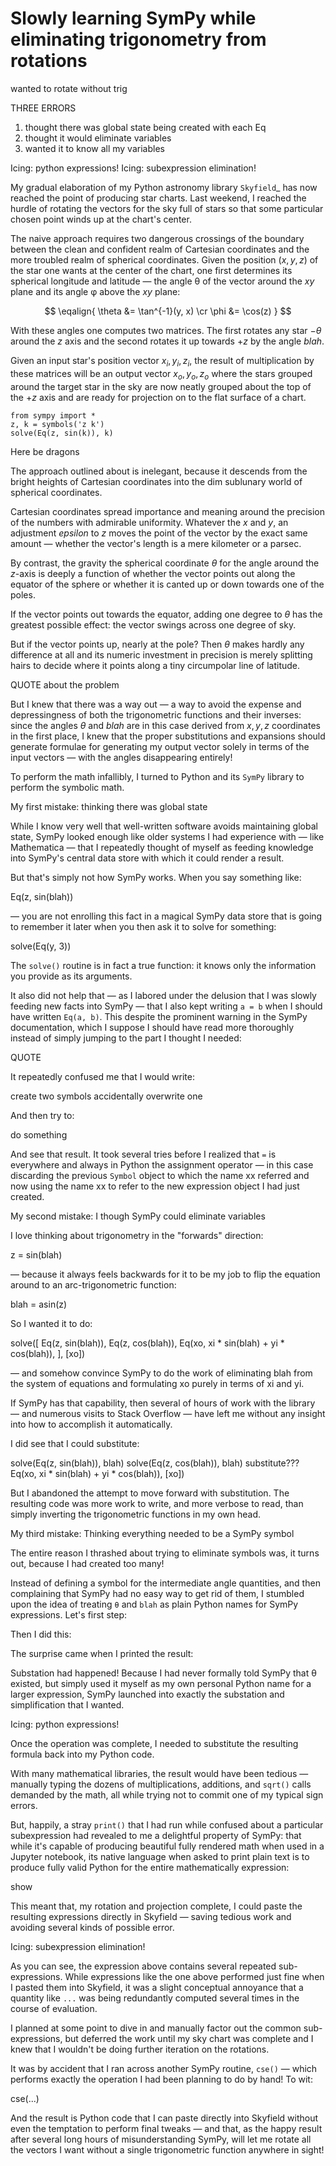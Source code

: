 
# Slowly learning SymPy while eliminating trigonometry from rotations


wanted to rotate without trig

THREE ERRORS

1. thought there was global state being created with each Eq
2. thought it would eliminate variables
3. wanted it to know all my variables

Icing: python expressions!
Icing: subexpression elimination!


My gradual elaboration of my Python astronomy library `Skyfield`_
has now reached the point of producing star charts.
Last weekend, I reached the hurdle
of rotating the vectors for the sky full of stars
so that some particular chosen point winds up at the chart's center.

The naive approach requires two dangerous crossings
of the boundary between the clean and confident realm of Cartesian coordinates
and the more troubled realm of spherical coordinates.
Given the position $(x, y, z)$ of the star one wants
at the center of the chart,
one first determines its spherical longitude and latitude —
the angle θ of the vector around the $xy$ plane
and its angle φ above the $xy$ plane:

$$ \eqalign{ \theta &= \tan^{-1}(y, x) \cr \phi &= \cos(z) } $$

With these angles one computes two matrices.
The first rotates any star $-θ$ around the $z$ axis
and the second rotates it up towards $+z$ by the angle $blah$.


Given an input star's position vector $x_i, y_i, z_i$,
the result of multiplication by these matrices
will be an output vector $x_o, y_o, z_o$
where the stars grouped around the target star in the sky
are now neatly grouped about the top of the $+z$ axis
and are ready for projection on to the flat surface of a chart.

    from sympy import *
    z, k = symbols('z k')
    solve(Eq(z, sin(k)), k)

Here be dragons

The approach outlined about is inelegant,
because it descends from the bright heights of Cartesian coordinates
into the dim sublunary world of spherical coordinates.

Cartesian coordinates spread importance and meaning
around the precision of the numbers with admirable uniformity.
Whatever the $x$ and $y$,
an adjustment $epsilon$ to $z$ moves the point of the vector
by the exact same amount —
whether the vector's length is a mere kilometer
or a parsec.

By contrast, the gravity the spherical coordinate
$θ$ for the angle around the $z$-axis
is deeply a function of whether the vector
points out along the equator of the sphere
or whether it is canted up or down towards one of the poles.

If the vector points out towards the equator,
adding one degree to $θ$ has the greatest possible effect:
the vector swings across one degree of sky.

But if the vector points up, nearly at the pole?
Then $θ$ makes hardly any difference at all
and its numeric investment in precision
is merely splitting hairs to decide where it points
along a tiny circumpolar line of latitude.

QUOTE about the problem

But I knew that there was a way out —
a way to avoid the expense and depressingness
of both the trigonometric functions and their inverses:
since the angles $θ$ and $blah$
are in this case derived from $x, y, z$ coordinates in the first place,
I knew that the proper substitutions and expansions
should generate formulae
for generating my output vector
solely in terms of the input vectors —
with the angles disappearing entirely!

To perform the math infallibly,
I turned to Python and its `SymPy` library
to perform the symbolic math.

My first mistake: thinking there was global state

While I know very well that well-written software
avoids maintaining global state,
SymPy looked enough like older systems I had experience with —
like Mathematica —
that I repeatedly thought of myself
as feeding knowledge into SymPy's central data store
with which it could render a result.

But that's simply not how SymPy works.
When you say something like:

Eq(z, sin(blah))

— you are not enrolling this fact in a magical SymPy data store
that is going to remember it later
when you then ask it to solve for something:

solve(Eq(y, 3))

The ``solve()`` routine is in fact a true function:
it knows only the information you provide as its arguments.

It also did not help that —
as I labored under the delusion
that I was slowly feeding new facts into SymPy —
that I also kept writing ``a = b`` when I should have written ``Eq(a, b)``.
This despite the prominent warning in the SymPy documentation,
which I suppose I should have read more thoroughly
instead of simply jumping to the part I thought I needed:

QUOTE

It repeatedly confused me that I would write:

create two symbols
accidentally overwrite one

And then try to:

do something

And see that result.
It took several tries before I realized that ``=``
is everywhere and always in Python the assignment operator —
in this case discarding the previous ``Symbol`` object
to which the name xx referred
and now using the name xx to refer to the new expression object
I had just created.

My second mistake: I though SymPy could eliminate variables

I love thinking about trigonometry in the "forwards" direction:

z = sin(blah)

— because it always feels backwards
for it to be my job to flip the equation around
to an arc-trigonometric function:

blah = asin(z)

So I wanted it to do:

solve([
    Eq(z, sin(blah)),
    Eq(z, cos(blah)),
    Eq(xo, xi * sin(blah) + yi * cos(blah)),
], [xo])

— and somehow convince SymPy to do the work
of eliminating blah from the system of equations
and formulating xo purely in terms of xi and yi.

If SymPy has that capability,
then several of hours of work with the library —
and numerous visits to Stack Overflow —
have left me without any insight into how to accomplish it
automatically.

I did see that I could substitute:

solve(Eq(z, sin(blah)), blah)
solve(Eq(z, cos(blah)), blah)
substitute???
Eq(xo, xi * sin(blah) + yi * cos(blah)), [xo])

But I abandoned the attempt to move forward with substitution.
The resulting code was more work to write,
and more verbose to read,
than simply inverting the trigonometric functions in my own head.

My third mistake: Thinking everything needed to be a SymPy symbol

The entire reason I thrashed about trying to eliminate symbols was,
it turns out, because I had created too many!

Instead of defining a symbol for the intermediate angle quantities,
and then complaining that SymPy had no easy way to get rid of them,
I stumbled upon the idea
of treating `θ` and `blah` as plain Python names
for SymPy expressions.
Let's first step:


Then I did this:

The surprise came when I printed the result:

Substation had happened!
Because I had never formally told SymPy that θ existed,
but simply used it myself as my own personal Python name
for a larger expression,
SymPy launched into exactly the substation and simplification
that I wanted.

Icing: python expressions!

Once the operation was complete,
I needed to substitute the resulting formula
back into my Python code.

With many mathematical libraries,
the result would have been tedious —
manually typing the dozens of multiplications, additions,
and ``sqrt()`` calls demanded by the math,
all while trying not to commit one of my typical sign errors.

But, happily, a stray ``print()`` that I had run while confused
about a particular subexpression
had revealed to me a delightful property of SymPy:
that while it's capable of producing beautiful fully rendered math
when used in a Jupyter notebook,
its native language when asked to print plain text
is to produce fully valid Python
for the entire mathematically expression:

show

This meant that, my rotation and projection complete,
I could paste the resulting expressions
directly in Skyfield —
saving tedious work and avoiding several kinds of possible error.

Icing: subexpression elimination!

As you can see,
the expression above contains several repeated sub-expressions.
While expressions like the one above
performed just fine when I pasted them into Skyfield,
it was a slight conceptual annoyance
that a quantity like ``...``
was being redundantly computed several times
in the course of evaluation.

I planned at some point to dive in
and manually factor out the common sub-expressions,
but deferred the work
until my sky chart was complete
and I knew that I wouldn't be doing further iteration
on the rotations.

It was by accident that I ran across another SymPy routine,
``cse()`` —
which performs exactly the operation
I had been planning to do by hand!
To wit:

cse(...)

And the result is Python code
that I can paste directly into Skyfield
without even the temptation to perform final tweaks —
and that, as the happy result
after several long hours of misunderstanding SymPy,
will let me rotate all the vectors I want
without a single trigonometric function anywhere in sight!
